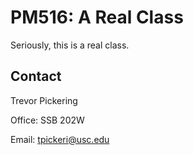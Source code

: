# PM516: A Real Class

Seriously, this is a real class.

## Contact

Trevor Pickering

Office: SSB 202W

Email: [tpickeri@usc.edu](tpickeri@usc.edu)
